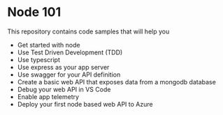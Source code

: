 # Node 101

This repository contains code samples that will help you

- Get started with node
- Use Test Driven Development (TDD)
- Use typescript
- Use express as your app server
- Use swagger for your API definition
- Create a basic web API that exposes data from a mongodb database
- Debug your web API in VS Code
- Enable app telemetry
- Deploy your first node based web API to Azure